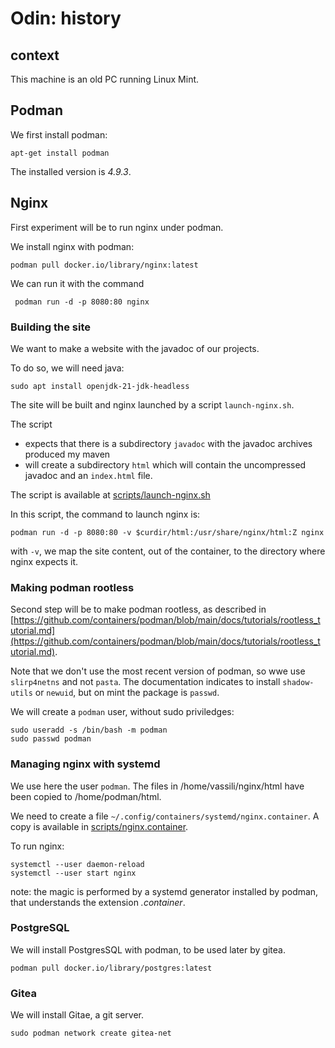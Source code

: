 # Odin: history

## context

This machine is an old PC running Linux Mint.

## Podman

We first install podman:

    apt-get install podman

The installed version is *4.9.3*.

## Nginx

First experiment will be to run nginx under podman.

We install nginx with podman:

    podman pull docker.io/library/nginx:latest

We can run it with the command

     podman run -d -p 8080:80 nginx

### Building the site

We want to make a website with the javadoc of our projects.

To do so, we will need java:

    sudo apt install openjdk-21-jdk-headless

The site will be built and nginx launched by a script `launch-nginx.sh`.

The script

* expects that there is a subdirectory `javadoc` with the javadoc archives produced my maven
* will create a subdirectory `html` which will contain the uncompressed javadoc and an `index.html` file.

The script is available at [scripts/launch-nginx.sh](scripts/launch-nginx.sh)

In this script, the command to launch nginx is:

    podman run -d -p 8080:80 -v $curdir/html:/usr/share/nginx/html:Z nginx

with `-v`, we map the site content, out of the container, to the directory where nginx expects it.

### Making podman rootless

Second step will be to make podman rootless, as described in [https://github.com/containers/podman/blob/main/docs/tutorials/rootless_tutorial.md](https://github.com/containers/podman/blob/main/docs/tutorials/rootless_tutorial.md).

Note that we don't use the most recent version of podman, so wwe use `slirp4netns` and not `pasta`. The documentation indicates to install `shadow-utils` or `newuid`, but on mint the package is `passwd`.

We will create a `podman` user, without sudo priviledges:

    sudo useradd -s /bin/bash -m podman
    sudo passwd podman

### Managing nginx with systemd

We use here the user `podman`. The files in /home/vassili/nginx/html have been copied to /home/podman/html.

We need to create a file `~/.config/containers/systemd/nginx.container`. A copy is available in [scripts/nginx.container](scripts/nginx.container).

To run nginx:

    systemctl --user daemon-reload
    systemctl --user start nginx

note: the magic is performed by a systemd generator installed by podman, that understands the extension *.container*.

### PostgreSQL

We will install PostgresSQL with podman, to be used later by gitea.

    podman pull docker.io/library/postgres:latest


### Gitea

We will install Gitae, a git server.

    sudo podman network create gitea-net
    


